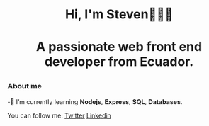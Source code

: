 <div id="header" align="center">
  <h1 align="center">Hi, I'm Steven👋👨‍💻<h1/>
    <p align="center"> A passionate web front end developer from Ecuador. <p/>
 </div>

### **About me**
-🌱 I’m currently learning **Nodejs**, **Express**, **SQL**, **Databases**.

You can follow me:
[Twitter](https://mobile.twitter.com/Aronch37)
[Linkedin](https://www.linkedin.com/in/steven-ontaneda/)


<!--
**aontaneda2000/aontaneda2000** is a ✨ _special_ ✨ repository because its `README.md` (this file) appears on your GitHub profile.

Here are some ideas to get you started:

- 🔭 I’m currently working on ...
- 🌱 I’m currently learning ...
- 👯 I’m looking to collaborate on ...
- 🤔 I’m looking for help with ...
- 💬 Ask me about ...
- 📫 How to reach me: ...
- 😄 Pronouns: ...
- ⚡ Fun fact: ...
-->
